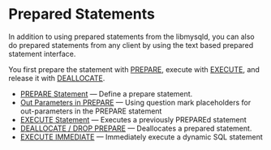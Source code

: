 # Prepared Statements

In addition to using prepared statements from the libmysqld, you can also do prepared statements from any client by using the text based prepared statement interface.

You first prepare the statement with [PREPARE](/sql-statements-structure/sql-statements/prepared-statements/prepare-statement), execute with [EXECUTE](/sql-statements-structure/sql-statements/prepared-statements/execute-statement), and release it with [DEALLOCATE](/kb/en/deallocate-drop-prepared-statement/).

- [PREPARE Statement](/sql-statements-structure/sql-statements/prepared-statements/prepare-statement/) — Define a prepare statement.
- [Out Parameters in PREPARE](/sql-statements-structure/sql-statements/prepared-statements/out-parameters-in-prepare/) — Using question mark placeholders for out-parameters in the PREPARE statement
- [EXECUTE Statement](/sql-statements-structure/sql-statements/prepared-statements/execute-statement/) — Executes a previously PREPAREd statement
- [DEALLOCATE / DROP PREPARE](/sql-statements-structure/sql-statements/prepared-statements/deallocate-drop-prepare/) — Deallocates a prepared statement.
- [EXECUTE IMMEDIATE](/sql-statements-structure/sql-statements/prepared-statements/execute-immediate/) — Immediately execute a dynamic SQL statement